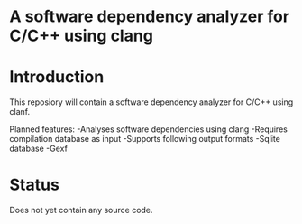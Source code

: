 #  A software dependency analyzer for C/C++ using clang

# Introduction

This reposiory will contain a software dependency analyzer for C/C++ using clanf.

Planned features:
-Analyses software dependencies using clang
-Requires compilation database as input
-Supports following output formats
  -Sqlite database
  -Gexf

# Status

Does not yet contain any source code.
